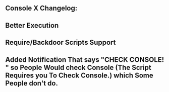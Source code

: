 Console X Changelog:
-
Better Execution
-
Require/Backdoor Scripts Support
-
Added Notification That says "CHECK CONSOLE! " so People Would check Console (The Script Requires you To Check Console.) which Some People don't do.
-
